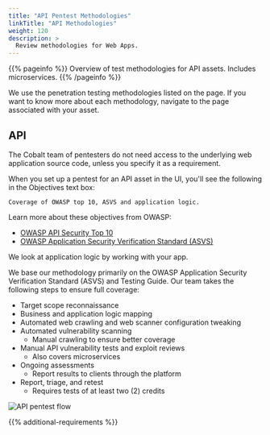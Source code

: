 ```yaml
---
title: "API Pentest Methodologies"
linkTitle: "API Methodologies"
weight: 120
description: >
  Review methodologies for Web Apps.
---
```


{{% pageinfo %}}
Overview of test methodologies for API assets. Includes microservices.
{{% /pageinfo %}}

We use the penetration testing methodologies listed on the page. If you want to know more
about each methodology, navigate to the page associated with your asset.

## API

The Cobalt team of pentesters do not need access to the underlying web application source code,
unless you specify it as a requirement.

When you set up a pentest for an API asset in the UI, you'll see the following in the
Objectives text box:

```
Coverage of OWASP top 10, ASVS and application logic.
```

Learn more about these objectives from OWASP:

- [OWASP API Security Top 10](https://owasp.org/www-project-api-security)
- [OWASP Application Security Verification Standard (ASVS)](https://owasp.org/www-project-application-security-verification-standard)

We look at application logic by working with your app.

We base our methodology primarily on the OWASP Application Security Verification Standard (ASVS)
and Testing Guide. Our team takes the following steps to ensure full coverage:

- Target scope reconnaissance
- Business and application logic mapping
- Automated web crawling and web scanner configuration tweaking
- Automated vulnerability scanning
  - Manual crawling to ensure better coverage
- Manual API vulnerability tests and exploit reviews
  - Also covers microservices
- Ongoing assessments
  - Report results to clients through the platform
- Report, triage, and retest
  - Requires tests of at least two (2) credits

![API pentest flow](/gsg/APIPentest.png)

{{% additional-requirements %}}
